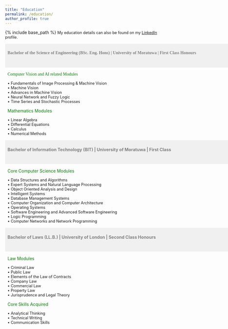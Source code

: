 ```yaml
---
title: "Education"
permalink: /education/
author_profile: true
---
```


{% include base_path %}
<span style="font-size:0.9em;text-align: justify;">My education details can also be found on my <a href="https://www.linkedin.com/in/vinoj-jayasundara-983a81129/">LinkedIn</a> profile.</span>

<span style="font-size:1em;font-family:georgia; color:gray;background-color: #F0F0F0;height: 4em; width: 57em; display:inline-block; vertical-align: middle; padding-top: 22px;padding-left: 8px;text-align: left"><b>Bachelor of the Science of Engineering (BSc. Eng. Hons) | University of Moratuwa | First Class Honours</b></span><br/>

<span style="font-size:1em;font-family:georgia; color:green;padding-left: 8px;">Computer Vision and AI related Modules</span>

<span style="font-size:0.9em; padding-left: 8px;"> &bull; Fundamentals of Image Processing & Machine Vision</span><br/>
<span style="font-size:0.9em; padding-left: 8px;"> &bull; Machine Vision</span><br/>
<span style="font-size:0.9em; padding-left: 8px;"> &bull; Advances in Machine Vision</span><br/>
<span style="font-size:0.9em; padding-left: 8px;"> &bull; Neural Network and Fuzzy Logic</span><br/>
<span style="font-size:0.9em; padding-left: 8px;"> &bull; Time Series and Stochastic Processes</span><br/>
  
<span style="font-size:1em; color:green;padding-left: 8px;">Mathematics Modules</span>

<span style="font-size:0.9em; padding-left: 8px;"> &bull; Linear Algebra</span><br/>
<span style="font-size:0.9em; padding-left: 8px;"> &bull; Differential Equations</span><br/>
<span style="font-size:0.9em; padding-left: 8px;"> &bull; Calculus</span><br/>
<span style="font-size:0.9em; padding-left: 8px;"> &bull; Numerical Methods</span><br/>

<span style="font-size:1em; color:gray;background-color: #F0F0F0;height: 4em; width: 57em; display:inline-block; vertical-align: middle; padding-top: 22px;padding-left: 8px;text-align: left"><b>Bachelor of Information Technology (BIT) | University of Moratuwa | First Class</b></span><br/>

<span style="font-size:1em; color:green;padding-left: 8px;">Core Computer Science Modules</span>

<span style="font-size:0.9em; padding-left: 8px;"> &bull; Data Structures and Algorithms </span><br/>
<span style="font-size:0.9em; padding-left: 8px;"> &bull; Expert Systems and Natural Language Processing </span><br/>
<span style="font-size:0.9em; padding-left: 8px;"> &bull; Object Oriented Analysis and Design </span><br/>
<span style="font-size:0.9em; padding-left: 8px;"> &bull; Intelligent Systems </span><br/>
<span style="font-size:0.9em; padding-left: 8px;"> &bull; Database Management Systems</span><br/>
<span style="font-size:0.9em; padding-left: 8px;"> &bull; Computer Organization and Computer Architecture</span><br/>
<span style="font-size:0.9em; padding-left: 8px;"> &bull; Operating Systems</span><br/>
<span style="font-size:0.9em; padding-left: 8px;"> &bull; Software Engineering and Advanced Software Engineering</span><br/>
<span style="font-size:0.9em; padding-left: 8px;"> &bull; Logic Programming </span><br/>
<span style="font-size:0.9em; padding-left: 8px;"> &bull; Computer Networks and Network Programming </span><br/>

<span style="font-size:1em; color:gray;background-color: #F0F0F0;height: 4em; width: 57em; display:inline-block; vertical-align: middle; padding-top: 22px;padding-left: 8px;text-align: left"><b>Bachelor of Laws (LL.B.) | University of London | Second Class Honours</b></span><br/>

<span style="font-size:1em; color:green;padding-left: 8px;">Law Modules</span>

<span style="font-size:0.9em; padding-left: 8px;"> &bull; Criminal Law </span><br/>
<span style="font-size:0.9em; padding-left: 8px;"> &bull; Public Law </span><br/>
<span style="font-size:0.9em; padding-left: 8px;"> &bull; Elements of the Law of Contracts </span><br/>
<span style="font-size:0.9em; padding-left: 8px;"> &bull; Company Law </span><br/>
<span style="font-size:0.9em; padding-left: 8px;"> &bull; Commercial Law </span><br/>
<span style="font-size:0.9em; padding-left: 8px;"> &bull; Property Law </span><br/>
<span style="font-size:0.9em; padding-left: 8px;"> &bull; Jurisprudence and Legal Theory </span><br/>

<span style="font-size:1em; color:green;padding-left: 8px;">Core Skills Acquired</span>

<span style="font-size:0.9em; padding-left: 8px;"> &bull; Analytical Thinking </span><br/>
<span style="font-size:0.9em; padding-left: 8px;"> &bull; Technical Writing </span><br/>
<span style="font-size:0.9em; padding-left: 8px;"> &bull; Communication Skills </span><br/>

